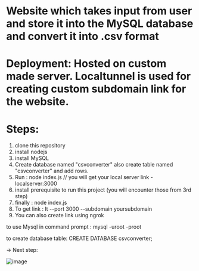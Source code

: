 # Website which takes input from user and store it into the MySQL database and convert it into .csv format

# Deployment: Hosted on custom made server. Localtunnel is used for creating custom subdomain link for the website.

# Steps:

1. clone this repository 
2. install nodejs
3. install MySQL 
4. Create database named "csvconverter" also create table named "csvconverter" and add rows.
5. Run : node index.js  // you will get your local server link - localserver:3000
6. install prerequisite to run this project (you will encounter those from 3rd step)
7. finally : node index.js  
8. To get link : lt --port 3000 --subdomain yoursubdomain
9. You can also create link using ngrok


to use Mysql in command prompt : mysql -uroot -proot

to create database table: CREATE DATABASE csvconverter;

-> Next step: 


![image](https://user-images.githubusercontent.com/61543246/157070661-4b2546ed-d3ba-4148-b356-5b5d5105241c.png)

